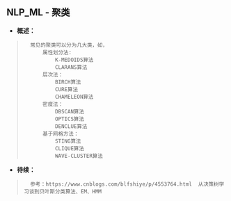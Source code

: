 ## NLP_ML - 聚类
- **概述：**
>       常见的聚类可以分为几大类，如，
>           属性划分法:
>               K-MEDOIDS算法
>               CLARANS算法
>           层次法：
>               BIRCH算法
>               CURE算法
>               CHAMELEON算法
>           密度法：
>               DBSCAN算法
>               OPTICS算法
>               DENCLUE算法
>           基于网格方法：
>               STING算法
>               CLIQUE算法
>               WAVE-CLUSTER算法
>
>
>
>
>
>
>
>
>
>
>
>
>
>
>
>
>
>
>
>
>
>
>
>
>
>
>

- **待续：**
>       参考：https://www.cnblogs.com/blfshiye/p/4553764.html  从决策树学习谈到贝叶斯分类算法、EM、HMM
>
>
>
>
>
>
>
>
>
>
>
>
>
>
>
>
>
>
>
>
>
>
>
